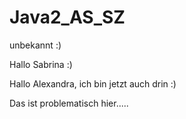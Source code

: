# Java2_AS_SZ
unbekannt :)

Hallo Sabrina :)

Hallo Alexandra, ich bin jetzt auch drin :)

Das ist problematisch hier.....